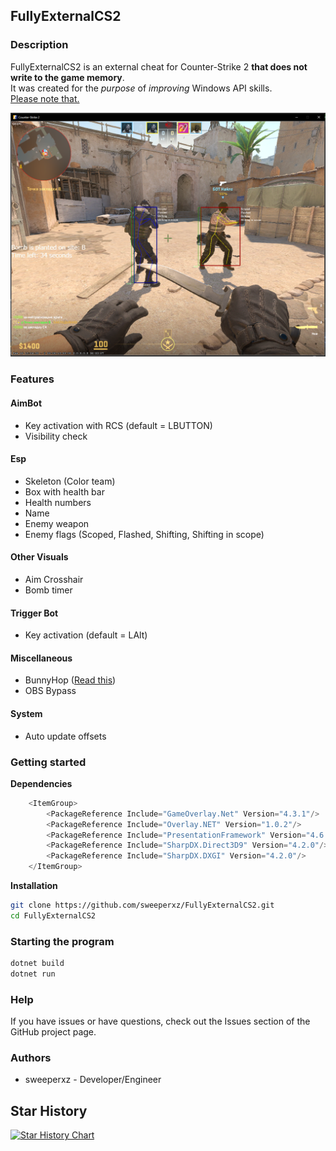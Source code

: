 ## FullyExternalCS2

### Description

FullyExternalCS2 is an external cheat for Counter-Strike 2 **that does not write to the game memory**. \
It was created for the _purpose_ of _improving_ Windows API skills. \
[Please note that.](https://github.com/sweeperxz/FullyExternalCS2/issues/6#issuecomment-1919053959)

![SS](assets/photo.png)

### Features

#### AimBot
- Key activation with RCS (default = LBUTTON)
- Visibility check

#### Esp
- Skeleton (Color team)
- Box with health bar
- Health numbers
- Name
- Enemy weapon
- Enemy flags (Scoped, Flashed, Shifting, Shifting in scope)

#### Other Visuals
- Aim Crosshair
- Bomb timer

#### Trigger Bot
- Key activation (default = LAlt)

#### Miscellaneous
- BunnyHop ([Read this](https://github.com/sweeperxz/FullyExternalCS2/blob/31f90c2fe4825ac86ba6862531dc633ab6d3aef0/Data/Player.cs#L60))
- OBS Bypass

#### System
- Auto update offsets

### Getting started

**Dependencies**

```cs
    <ItemGroup>
        <PackageReference Include="GameOverlay.Net" Version="4.3.1"/>
        <PackageReference Include="Overlay.NET" Version="1.0.2"/>
        <PackageReference Include="PresentationFramework" Version="4.6.0"/>
        <PackageReference Include="SharpDX.Direct3D9" Version="4.2.0"/>
        <PackageReference Include="SharpDX.DXGI" Version="4.2.0"/>
    </ItemGroup>
```

**Installation**

```bash
git clone https://github.com/sweeperxz/FullyExternalCS2.git
cd FullyExternalCS2
```

### Starting the program

```bash
dotnet build
dotnet run
```

### Help

If you have issues or have questions, check out the Issues section of the GitHub project page.

### Authors

- sweeperxz - Developer/Engineer

## Star History

[![Star History Chart](https://api.star-history.com/svg?repos=sweeperxz/FullyExternalCS2&type=Date)](https://star-history.com/#sweeperxz/FullyExternalCS2&Date)

